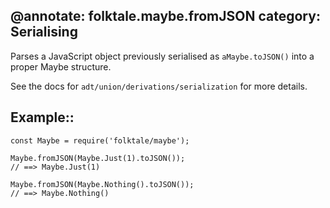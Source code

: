 @annotate: folktale.maybe.fromJSON
category: Serialising
---

Parses a JavaScript object previously serialised as `aMaybe.toJSON()` into a proper Maybe structure.

See the docs for `adt/union/derivations/serialization` for more details.


## Example::

    const Maybe = require('folktale/maybe');

    Maybe.fromJSON(Maybe.Just(1).toJSON());
    // ==> Maybe.Just(1)

    Maybe.fromJSON(Maybe.Nothing().toJSON());
    // ==> Maybe.Nothing()

